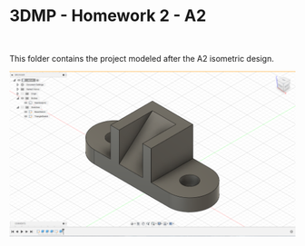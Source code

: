 # 3DMP - Homework 2 - A2
<br>

This folder contains the project modeled after the A2 isometric design.

![homework2-A2](img/A2.png)
